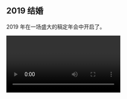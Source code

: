 ## 2019 结婚

2019 年在一场盛大的稿定年会中开启了。

<video controls src="./2019/happy-new-year.MOV" />

公司当天包场了整个酒吧，我也是第一次去酒吧，躁动的音乐，丰富的食物，琳琅满目的活动奖品。可以说是参与过最热闹的年会了。

当年社会环境和公司都处于经济繁荣的状态，一切都欣欣向荣。大家都以为这盛世会一直持续下去，直到疫情来了。

19 年的大事就是结婚了，和那位初中就认识的苏小姐，一切如我所愿。咱暂且不说婚后是否甜蜜吧，起码当下的自己是最幸福的人了。

花了大几千拍了那么多结婚照，就没有一张我喜欢的，还是回老家办证的时候，花 15 块去路边照相馆简单拍个最真实的照片更入我眼。

![](./2019/1.jpeg)
<Tip>真实，最值得留念</Tip>

结婚后，我们去泰国度蜜月，这也是我毕业以来第一次出行旅游，以前从来没有过真正意义上的 `旅行`，没有出过省，更没出过国。

<Pictures :width="330">
<img src="./2019/tai3.jpeg" />
<img src="./2019/tai1.jpeg" />
<img src="./2019/tai2.jpeg" />
<img src="./2019/tai4.jpeg" />
<img src="./2019/tai5.jpeg" />
</Pictures>

19 年还有一个标志性的节点是我还清了所有外债（之前装修的借款和结婚的借款）。再次感谢阿坤，吴静和刘世强，3 位好友帮我顺利完成了装修和结婚。

就在一切都在往好的方向发展的时候，最大的黑天鹅来了 —— `新冠肺炎`。

大家本来是在家准备过年的，武汉那边的疫情越来越严重，大家都在支付宝关注每天的确诊人数。接着武汉开始封城，蔓延到全国各地。

2019 年是中国有史以来最安静的春节吧，哪怕抗战时期可能都比它热闹。大家都被封闭在各自的家里，不能出行，不能办酒席，不能走亲戚，交通也停止了。

全国乃至世界的话题都是新冠肺炎，大家迎来了比非典还艰难的时期。

幸运的我们赶在疫情来临之前顺利办了酒席和过完了蜜月，有种后知后觉的庆幸。
